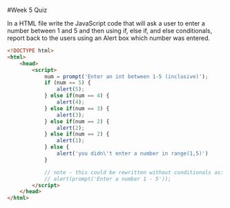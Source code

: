 #Week 5 Quiz

In a HTML file write the JavaScript code that will ask a user to enter a number between 1 and 5 and then using if, else if, and else conditionals, report back to the users using an Alert box which number was entered.

```html
<!DOCTYPE html>
<html>
	<head>
		<script>
			num = prompt('Enter an int between 1-5 (inclusive)');
			if (num == 5) {
				alert(5);
			} else if(num == 4) {
				alert(4);
			} else if(num == 3) {
				alert(3);
			} else if(num == 2) {
				alert(2);
			} else if(num == 2) {
				alert(1);
			} else {
				alert('you didn\'t enter a number in range(1,5)')
			}

			// note - this could be rewritten without conditionals as:
			// alert(prompt('Enter a number 1 - 5'));
		</script>
	</head>
</html>
```
